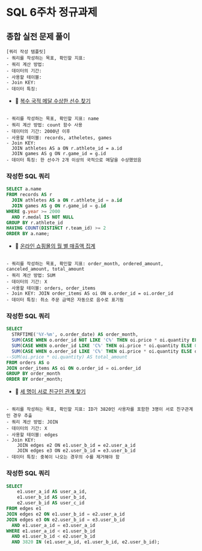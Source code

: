 # SQL 6주차 정규과제

## 종합 실전 문제 풀이

```
[쿼리 작성 템플릿]
- 쿼리를 작성하는 목표, 확인할 지표:
- 쿼리 계산 방법:
- 데이터의 기간:
- 사용할 테이블:
- Join KEY:
- 데이터 특징:
```

- 🔗 [복수 국적 메달 수상한 선수 찾기](https://solvesql.com/problems/multiple-medalist/)

![]()

```
- 쿼리를 작성하는 목표, 확인할 지표: name
- 쿼리 계산 방법: count 함수 사용
- 데이터의 기간: 2000년 이후
- 사용할 테이블: records, atheletes, games
- Join KEY:
  JOIN athletes AS a ON r.athlete_id = a.id
  JOIN games AS g ON r.game_id = g.id
- 데이터 특징: 한 선수가 2개 이상의 국적으로 메달을 수상했었음
```

### 작성한 SQL 쿼리
```SQL
SELECT a.name
FROM records AS r
  JOIN athletes AS a ON r.athlete_id = a.id
  JOIN games AS g ON r.game_id = g.id
WHERE g.year >= 2000
  AND r.medal IS NOT NULL
GROUP BY r.athlete_id
HAVING COUNT(DISTINCT r.team_id) >= 2
ORDER BY a.name;
```

- 🔗 [온라인 쇼핑몰의 월 별 매출액 집계](https://solvesql.com/problems/shoppingmall-monthly-summary/)

![]()

```
- 쿼리를 작성하는 목표, 확인할 지표: order_month, ordered_amount, canceled_amount, total_amount
- 쿼리 계산 방법: SUM
- 데이터의 기간: X
- 사용할 테이블: orders, order_items
- Join KEY: JOIN order_items AS oi ON o.order_id = oi.order_id
- 데이터 특징: 취소 주문 금액은 자동으로 음수로 표기됨
```

### 작성한 SQL 쿼리
```SQL
SELECT
  STRFTIME('%Y-%m', o.order_date) AS order_month,
  SUM(CASE WHEN o.order_id NOT LIKE 'C%' THEN oi.price * oi.quantity ELSE 0 END) AS ordered_amount,
  SUM(CASE WHEN o.order_id LIKE 'C%' THEN oi.price * oi.quantity ELSE 0 END) AS canceled_amount,
  SUM(CASE WHEN o.order_id LIKE 'C%' THEN oi.price * oi.quantity ELSE oi.price * oi.quantity END) AS total_amount
--SUM(oi.price * oi.quantity) AS total_amount
FROM orders AS o
JOIN order_items AS oi ON o.order_id = oi.order_id
GROUP BY order_month
ORDER BY order_month;
```

- 🔗 [세 명이 서로 친구인 관계 찾기](https://solvesql.com/problems/friend-group-of-3/)

![]()

```
- 쿼리를 작성하는 목표, 확인할 지표: ID가 3820인 사용자를 포함한 3명이 서로 친구관계인 경우 추출
- 쿼리 계산 방법: JOIN
- 데이터의 기간: X
- 사용할 테이블: edges
- Join KEY:
    JOIN edges e2 ON e1.user_b_id = e2.user_a_id
    JOIN edges e3 ON e2.user_b_id = e3.user_b_id
- 데이터 특징: 중복이 나오는 경우의 수를 제거해야 함
```

### 작성한 SQL 쿼리
```SQL
SELECT 
    e1.user_a_id AS user_a_id,
    e1.user_b_id AS user_b_id,
    e2.user_b_id AS user_c_id
FROM edges e1
JOIN edges e2 ON e1.user_b_id = e2.user_a_id
JOIN edges e3 ON e2.user_b_id = e3.user_b_id
  AND e1.user_a_id = e3.user_a_id
WHERE e1.user_a_id < e1.user_b_id
  AND e1.user_b_id < e2.user_b_id
  AND 3820 IN (e1.user_a_id, e1.user_b_id, e2.user_b_id);
```